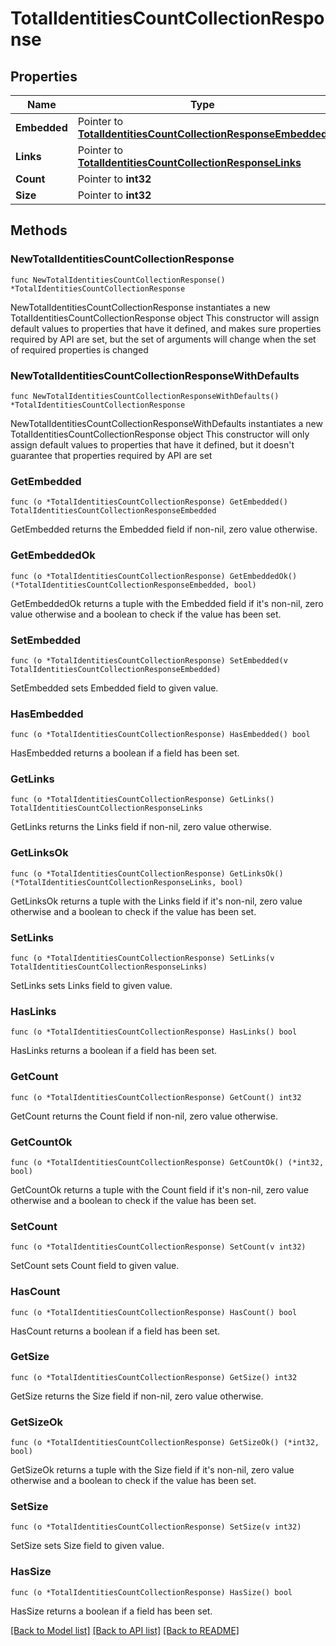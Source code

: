 # TotalIdentitiesCountCollectionResponse

## Properties

Name | Type | Description | Notes
------------ | ------------- | ------------- | -------------
**Embedded** | Pointer to [**TotalIdentitiesCountCollectionResponseEmbedded**](TotalIdentitiesCountCollectionResponseEmbedded.md) |  | [optional] 
**Links** | Pointer to [**TotalIdentitiesCountCollectionResponseLinks**](TotalIdentitiesCountCollectionResponseLinks.md) |  | [optional] 
**Count** | Pointer to **int32** |  | [optional] 
**Size** | Pointer to **int32** |  | [optional] 

## Methods

### NewTotalIdentitiesCountCollectionResponse

`func NewTotalIdentitiesCountCollectionResponse() *TotalIdentitiesCountCollectionResponse`

NewTotalIdentitiesCountCollectionResponse instantiates a new TotalIdentitiesCountCollectionResponse object
This constructor will assign default values to properties that have it defined,
and makes sure properties required by API are set, but the set of arguments
will change when the set of required properties is changed

### NewTotalIdentitiesCountCollectionResponseWithDefaults

`func NewTotalIdentitiesCountCollectionResponseWithDefaults() *TotalIdentitiesCountCollectionResponse`

NewTotalIdentitiesCountCollectionResponseWithDefaults instantiates a new TotalIdentitiesCountCollectionResponse object
This constructor will only assign default values to properties that have it defined,
but it doesn't guarantee that properties required by API are set

### GetEmbedded

`func (o *TotalIdentitiesCountCollectionResponse) GetEmbedded() TotalIdentitiesCountCollectionResponseEmbedded`

GetEmbedded returns the Embedded field if non-nil, zero value otherwise.

### GetEmbeddedOk

`func (o *TotalIdentitiesCountCollectionResponse) GetEmbeddedOk() (*TotalIdentitiesCountCollectionResponseEmbedded, bool)`

GetEmbeddedOk returns a tuple with the Embedded field if it's non-nil, zero value otherwise
and a boolean to check if the value has been set.

### SetEmbedded

`func (o *TotalIdentitiesCountCollectionResponse) SetEmbedded(v TotalIdentitiesCountCollectionResponseEmbedded)`

SetEmbedded sets Embedded field to given value.

### HasEmbedded

`func (o *TotalIdentitiesCountCollectionResponse) HasEmbedded() bool`

HasEmbedded returns a boolean if a field has been set.

### GetLinks

`func (o *TotalIdentitiesCountCollectionResponse) GetLinks() TotalIdentitiesCountCollectionResponseLinks`

GetLinks returns the Links field if non-nil, zero value otherwise.

### GetLinksOk

`func (o *TotalIdentitiesCountCollectionResponse) GetLinksOk() (*TotalIdentitiesCountCollectionResponseLinks, bool)`

GetLinksOk returns a tuple with the Links field if it's non-nil, zero value otherwise
and a boolean to check if the value has been set.

### SetLinks

`func (o *TotalIdentitiesCountCollectionResponse) SetLinks(v TotalIdentitiesCountCollectionResponseLinks)`

SetLinks sets Links field to given value.

### HasLinks

`func (o *TotalIdentitiesCountCollectionResponse) HasLinks() bool`

HasLinks returns a boolean if a field has been set.

### GetCount

`func (o *TotalIdentitiesCountCollectionResponse) GetCount() int32`

GetCount returns the Count field if non-nil, zero value otherwise.

### GetCountOk

`func (o *TotalIdentitiesCountCollectionResponse) GetCountOk() (*int32, bool)`

GetCountOk returns a tuple with the Count field if it's non-nil, zero value otherwise
and a boolean to check if the value has been set.

### SetCount

`func (o *TotalIdentitiesCountCollectionResponse) SetCount(v int32)`

SetCount sets Count field to given value.

### HasCount

`func (o *TotalIdentitiesCountCollectionResponse) HasCount() bool`

HasCount returns a boolean if a field has been set.

### GetSize

`func (o *TotalIdentitiesCountCollectionResponse) GetSize() int32`

GetSize returns the Size field if non-nil, zero value otherwise.

### GetSizeOk

`func (o *TotalIdentitiesCountCollectionResponse) GetSizeOk() (*int32, bool)`

GetSizeOk returns a tuple with the Size field if it's non-nil, zero value otherwise
and a boolean to check if the value has been set.

### SetSize

`func (o *TotalIdentitiesCountCollectionResponse) SetSize(v int32)`

SetSize sets Size field to given value.

### HasSize

`func (o *TotalIdentitiesCountCollectionResponse) HasSize() bool`

HasSize returns a boolean if a field has been set.


[[Back to Model list]](../README.md#documentation-for-models) [[Back to API list]](../README.md#documentation-for-api-endpoints) [[Back to README]](../README.md)


